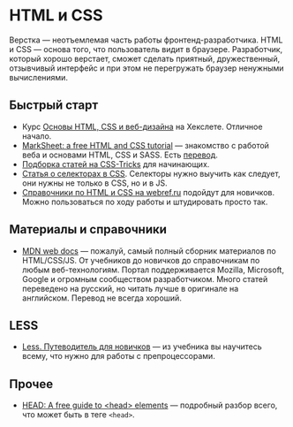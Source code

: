 # HTML и CSS
Верстка — неотъемлемая часть работы фронтенд-разработчика. HTML и CSS — основа того, что пользователь видит в браузере. Разработчик, который хорошо верстает, сможет сделать приятный, дружественный, отзывчивый интерфейс и при этом не перегружать браузер ненужными вычислениями.

## Быстрый старт
* Курс [Основы HTML, CSS и веб-дизайна](https://ru.hexlet.io/courses/html) на Хекслете. Отличное начало.
* [MarkSheet: a free HTML and CSS tutorial](http://marksheet.io) — знакомство с работой веба и основами HTML, CSS и SASS. Есть [перевод](https://webref.ru/course).
* [Подборка статей на CSS-Tricks](https://css-tricks.com/guides/beginner/) для начинающих.
* [Статья о селекторах в CSS](https://learn.javascript.ru/css-for-js). Селекторы нужно выучить как следует, они нужны не только в CSS, но и в JS.
* [Справочники по HTML и CSS на webref.ru](https://webref.ru/ref) подойдут для новичков. Можно пользоваться по ходу работы и  штудировать просто так.

## Материалы и справочники
* [MDN web docs](https://developer.mozilla.org/) — пожалуй, самый полный сборник материалов по HTML/CSS/JS. От учебников до новичков до справочникам по любым веб-технологиям. Портал поддерживается Mozilla, Microsoft, Google и огромным сообществом разработчиком. Много статей переведено на русский, но читать лучше в оригинале на английском. Перевод не всегда хороший.

## LESS
* [Less. Путеводитель для новичков](https://mrmlnc.gitbooks.io/less-guidebook-for-beginners/content/) — из учебника вы научитесь всему, что нужно для работы с препроцессорами.

## Прочее
* [HEAD: A free guide to &lt;head&gt; elements](https://gethead.info) — подробный разбор всего, что может быть в теге `<head>`.
